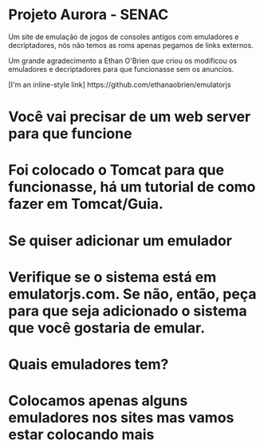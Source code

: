 # Projeto Aurora - SENAC
<p>Um site de emulação de jogos de consoles antigos com emuladores e decriptadores, nós não temos as roms apenas pegamos de links externos.<p>
<p>Um grande agradecimento a Ethan O'Brien que criou os modificou os emuladores e decriptadores para que funcionasse sem os anuncios.<p> 
[I'm an inline-style link] https://github.com/ethanaobrien/emulatorjs

<H1>Você vai precisar de um web server para que funcione<H1>
<p>Foi colocado o Tomcat para que funcionasse, há um tutorial de como fazer em Tomcat/Guia.<p>

<H1>Se quiser adicionar um emulador<H1> 
<p>Verifique se o sistema está em emulatorjs.com. Se não, então, peça para que seja adicionado o sistema que você gostaria de emular.<p>
  
<H1>Quais emuladores tem?<H1> 
<p>Colocamos apenas alguns emuladores nos sites mas vamos estar colocando mais<p> 


